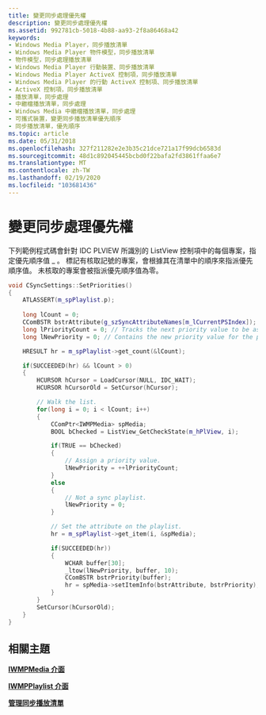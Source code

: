 ```yaml
---
title: 變更同步處理優先權
description: 變更同步處理優先權
ms.assetid: 992781cb-5018-4b88-aa93-2f8a86468a42
keywords:
- Windows Media Player，同步播放清單
- Windows Media Player 物件模型，同步播放清單
- 物件模型，同步處理播放清單
- Windows Media Player 行動裝置、同步播放清單
- Windows Media Player ActiveX 控制項，同步播放清單
- Windows Media Player 的行動 ActiveX 控制項、同步播放清單
- ActiveX 控制項，同步播放清單
- 播放清單，同步處理
- 中繼檔播放清單，同步處理
- Windows Media 中繼檔播放清單，同步處理
- 可攜式裝置，變更同步播放清單優先順序
- 同步播放清單，優先順序
ms.topic: article
ms.date: 05/31/2018
ms.openlocfilehash: 327f211282e2e3b35c21dce721a17f99dcb6583d
ms.sourcegitcommit: 48d1c892045445bcbd0f22bafa2fd3861ffaa6e7
ms.translationtype: MT
ms.contentlocale: zh-TW
ms.lasthandoff: 02/19/2020
ms.locfileid: "103681436"
---
```

# <a name="changing-synchronization-priority"></a>變更同步處理優先權

下列範例程式碼會針對 IDC PLVIEW 所識別的 ListView 控制項中的每個專案，指定優先順序值 \_ 。 標記有核取記號的專案，會根據其在清單中的順序來指派優先順序值。 未核取的專案會被指派優先順序值為零。


```C++
void CSyncSettings::SetPriorities()
{
    ATLASSERT(m_spPlaylist.p);
    
    long lCount = 0;
    CComBSTR bstrAttribute(g_szSyncAttributeNames[m_lCurrentPSIndex]); 
    long lPriorityCount = 0; // Tracks the next priority value to be assigned.
    long lNewPriority = 0; // Contains the new priority value for the playlist.

    HRESULT hr = m_spPlaylist->get_count(&lCount);

    if(SUCCEEDED(hr) && lCount > 0)
    {
        HCURSOR hCursor = LoadCursor(NULL, IDC_WAIT);
        HCURSOR hCursorOld = SetCursor(hCursor);

        // Walk the list.
        for(long i = 0; i < lCount; i++)
        {
            CComPtr<IWMPMedia> spMedia;
            BOOL bChecked = ListView_GetCheckState(m_hPlView, i);

            if(TRUE == bChecked)
            {
                // Assign a priority value.
                lNewPriority = ++lPriorityCount;
            }
            else
            {
                // Not a sync playlist.
                lNewPriority = 0;
            }

            // Set the attribute on the playlist.
            hr = m_spPlaylist->get_item(i, &spMedia);

            if(SUCCEEDED(hr))
            {     
                WCHAR buffer[30];
                _ltow(lNewPriority, buffer, 10);
                CComBSTR bstrPriority(buffer);
                hr = spMedia->setItemInfo(bstrAttribute, bstrPriority);
            }
        }
        SetCursor(hCursorOld);
    }       
}
```



## <a name="related-topics"></a>相關主題

<dl> <dt>

[**IWMPMedia 介面**](/previous-versions/windows/desktop/api/wmp/nn-wmp-iwmpmedia)
</dt> <dt>

[**IWMPPlaylist 介面**](/previous-versions/windows/desktop/api/wmp/nn-wmp-iwmpplaylist)
</dt> <dt>

[**管理同步播放清單**](managing-synchronization-playlists.md)
</dt> </dl>

 

 




